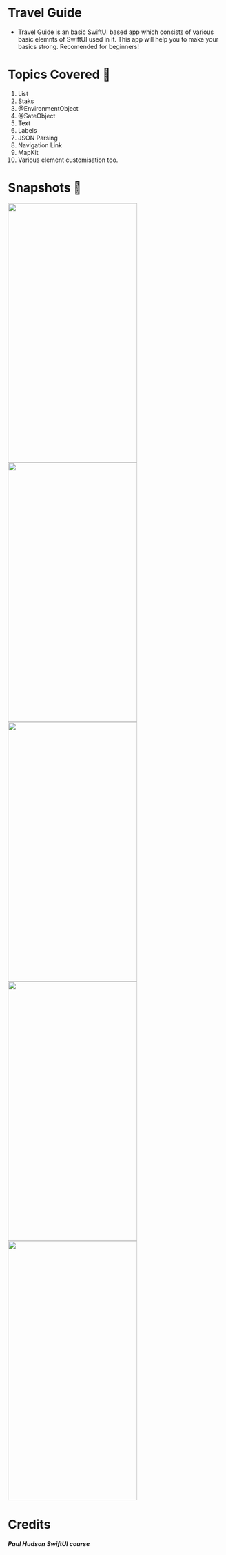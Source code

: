 # Travel Guide
* Travel Guide is an basic SwiftUI based app which consists of various basic elemnts of SwiftUI used in it. This app will help you to make your basics strong. Recomended for beginners!

# Topics Covered 📒
1. List 
2. Staks
3. @EnvironmentObject
4. @SateObject
5. Text
6. Labels
7. JSON Parsing
8. Navigation Link
9. MapKit
10. Various element customisation too.


# Snapshots 📸
<img src="https://user-images.githubusercontent.com/56252259/116514628-ebfc6d80-a8e8-11eb-8a9b-a9217cbf7fec.png" width="300" height="600" /> <img src="https://user-images.githubusercontent.com/56252259/116514633-ed2d9a80-a8e8-11eb-9f7e-1ae1f72ca44b.png" width="300" height="600" /> <img src="https://user-images.githubusercontent.com/56252259/116514635-edc63100-a8e8-11eb-9aa1-a883cf66e2a3.png" width="300" height="600" /> <img src="https://user-images.githubusercontent.com/56252259/116514638-ee5ec780-a8e8-11eb-9ebe-51404dcd5f3e.png" width="300" height="600" /> <img src="https://user-images.githubusercontent.com/56252259/116514641-ef8ff480-a8e8-11eb-917d-d49068d9aa9c.png" width="300" height="600" />

# Credits
***Paul Hudson SwiftUI course***
